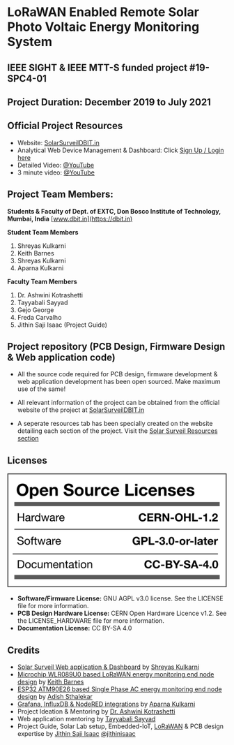 # LoRaWAN Enabled Remote Solar Photo Voltaic Energy Monitoring System  
## IEEE SIGHT & IEEE MTT-S funded project #19-SPC4-01  
## Project Duration: December 2019 to July 2021  

## Official Project Resources
- Website: [SolarSurveilDBIT.in](https://SolarSurveilDBIT.in)
- Analytical Web Device Management & Dashboard: Click [Sign Up / Login here](https://solarsurveildbit.in/index.html#services)
- Detailed Video: [@YouTube](https://youtu.be/FI_uH7AuqU8)  
- 3 minute video: [@YouTube](https://youtu.be/UwQO7I1e_y8)  

## Project Team Members:      
**Students & Faculty of Dept. of EXTC, Don Bosco Institute of Technology, Mumbai, India** [www.dbit.in](https://dbit.in)  



**Student Team Members**  
1. Shreyas Kulkarni
2. Keith Barnes
3. Shreyas Kulkarni
4. Aparna Kulkarni

**Faculty Team Members**
1. Dr. Ashwini Kotrashetti
2. Tayyabali Sayyad
3. Gejo George
4. Freda Carvalho
5. Jithin Saji Isaac (Project Guide)

## Project repository (PCB Design, Firmware Design & Web application code)



- All the source code required for PCB design, firmware development & web application development has been open sourced. Make maximum use of the same!

- All relevant information of the project can be obtained from the official website of the project at [SolarSurveilDBIT.in](https://SolarSurveilDBIT.in)  

- A seperate resources tab has been specially created on the website detailing each section of the project. Visit the [Solar Surveil Resources section](https://solarsurveildbit.in/resources.html)  

## Licenses

![License](/OpenSourceLicense.png)

- **Software/Firmware License:** GNU AGPL v3.0 license. See the LICENSE file for more information.   
- **PCB Design Hardware License:** CERN Open Hardware Licence v1.2. See the LICENSE_HARDWARE file for more information.  
- **Documentation License:** CC BY-SA 4.0    

## Credits

- [Solar Surveil Web application & Dashboard](https://github.com/sdk694/SolarSurveil) by  [Shreyas Kulkarni](https://twitter.com/sdk694)  
- [Microchip WLR089U0 based LoRaWAN energy monitoring end node design](https://github.com/jithinsisaac/LoRa-PV-RMS-SolarSurveil/tree/main/PCB_WLR089U0_Board) by  [Keith Barnes](https://twitter.com/@sir_keith_)   
- [ESP32 ATM90E26 based Single Phase AC energy monitoring end node design](https://github.com/jithinsisaac/LoRa-PV-RMS-SolarSurveil/tree/main/PCB_ESP32_ATM90E26_Board) by [Adish Sthalekar](https://instagram.com/adish_sthalekar)     
- [Grafana, InfluxDB & NodeRED integrations](https://solarsurveildbit.in/blogak.html) by [Aparna Kulkarni](https://twitter.com/)  
- Project Ideation & Mentoring by [Dr. Ashwini Kotrashetti](http://ashwiniprofile-dbit.blogspot.com/)  
- Web application mentoring by [Tayyabali Sayyad](https://tayyabali.in/)  
- Project Guide, Solar Lab setup, Embedded-IoT, [LoRaWAN](https://github.com/search?q=user%3Ajithinsisaac+lora) & PCB design expertise by [Jithin Saji Isaac](https://jithinsisaac.github.io/)   [@jithinisaac](https://twitter.com/jithinisaac)
 
 
